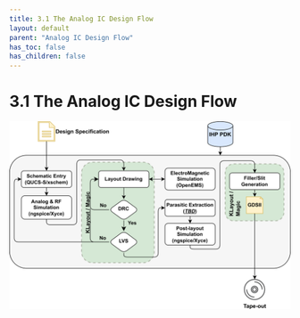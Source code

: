 ```yaml
---
title: 3.1 The Analog IC Design Flow
layout: default
parent: "Analog IC Design Flow"
has_toc: false
has_children: false
---
```


# 3.1 The Analog IC Design Flow

![image info](./images/aicd_flow.png)